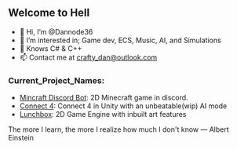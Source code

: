 ## Welcome to Hell
- 👋 Hi, I’m @Dannode36
- 👀 I’m interested in; Game dev, ECS, Music, AI, and Simulations
- 🌱 Knows C# & C++
- 📫 Contact me at crafty_dan@outlook.com
### Current_Project_Names: 
- [Mincraft Discord Bot](https://github.com/Dannode36/minecraft-discord-bot): 2D Minecraft game in discord.
- [Connect 4](https://github.com/Dannode36/connect_4_pc): Connect 4 in Unity with an unbeatable(wip) AI mode
- [Lunchbox](https://github.com/Dannode36/Lunchbox): 2D Game Engine with inbuilt art features

The more I learn, the more I realize how much I don't know ― Albert Einstein
